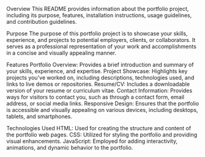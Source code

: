 Overview
This README provides information about the portfolio project, including its purpose, features, installation instructions, usage guidelines, and contribution guidelines.

Purpose
The purpose of this portfolio project is to showcase your skills, experience, and projects to potential employers, clients, or collaborators. It serves as a professional representation of your work and accomplishments in a concise and visually appealing manner.

Features
Portfolio Overview: Provides a brief introduction and summary of your skills, experience, and expertise.
Project Showcase: Highlights key projects you've worked on, including descriptions, technologies used, and links to live demos or repositories.
Resume/CV: Includes a downloadable version of your resume or curriculum vitae.
Contact Information: Provides ways for visitors to contact you, such as through a contact form, email address, or social media links.
Responsive Design: Ensures that the portfolio is accessible and visually appealing on various devices, including desktops, tablets, and smartphones.

Technologies Used
HTML: Used for creating the structure and content of the portfolio web pages.
CSS: Utilized for styling the portfolio and providing visual enhancements.
JavaScript: Employed for adding interactivity, animations, and dynamic behavior to the portfolio.
